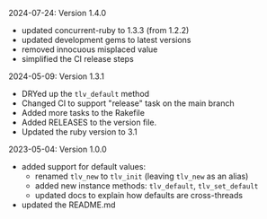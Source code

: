 2024-07-24: Version 1.4.0
- updated concurrent-ruby to 1.3.3 (from 1.2.2)
- updated development gems to latest versions
- removed innocuous misplaced value
- simplified the CI release steps

2024-05-09: Version 1.3.1
- DRYed up the `tlv_default` method
- Changed CI to support "release" task on the main branch
- Added more tasks to the Rakefile
- Added RELEASES to the version file.
- Updated the ruby version to 3.1

2023-05-04: Version 1.0.0
- added support for default values:
  - renamed `tlv_new` to `tlv_init` (leaving `tlv_new` as an alias)
  - added new instance methods: `tlv_default`, `tlv_set_default`
  - updated docs to explain how defaults are cross-threads
- updated the README.md
